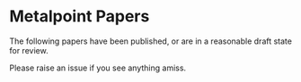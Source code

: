# Metalpoint Papers

The following papers have been published, or are in a reasonable draft state for review.

Please raise an issue if you see anything amiss.